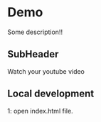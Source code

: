 # Demo
Some description!!
## SubHeader

Watch your youtube video

## Local development

1: open index.html file.
